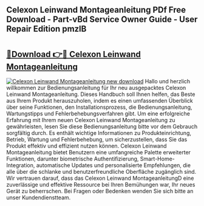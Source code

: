 ## Celexon Leinwand Montageanleitung PDf Free Download - Part-vBd Service Owner Guide - User Repair Edition pmzlB

# <h2><a href="http://df8km81.blite.top/?on=Celexon+Leinwand+Montageanleitung">🔗Download 👉🔴 Celexon Leinwand Montageanleitung</a></h2>

[![Celexon Leinwand Montageanleitung new download](https://i.imgur.com/lujVjoI.png)](http://df8km81.blite.top/?on=Celexon+Leinwand+Montageanleitung)
Hallo und herzlich willkommen zur Bedienungsanleitung für Ihr neu ausgepacktes Celexon Leinwand Montageanleitung. Dieses Handbuch soll Ihnen helfen, das Beste aus Ihrem Produkt herauszuholen, indem es einen umfassenden Überblick über seine Funktionen, den Installationsprozess, die Bedienungsanleitung, Wartungstipps und Fehlerbehebungsverfahren gibt. Um eine erfolgreiche Erfahrung mit Ihrem neuen Celexon Leinwand Montageanleitung zu gewährleisten, lesen Sie diese Bedienungsanleitung bitte vor dem Gebrauch sorgfältig durch. Es enthält wichtige Informationen zu Produkteinrichtung, Betrieb, Wartung und Fehlerbehebung, um sicherzustellen, dass Sie das Produkt effektiv und effizient nutzen können. Celexon Leinwand Montageanleitung bietet Benutzern eine umfangreiche Palette erweiterter Funktionen, darunter biometrische Authentifizierung, Smart-Home-Integration, automatische Updates und personalisierte Empfehlungen, die alle über die schlanke und benutzerfreundliche Oberfläche zugänglich sind. Wir vertrauen darauf, dass das Celexon Leinwand MontageanleitungD eine zuverlässige und effektive Ressource bei Ihren Bemühungen war, Ihr neues Gerät zu beherrschen. Bei Fragen oder Bedenken wenden Sie sich bitte an unser Kundendienstteam.
